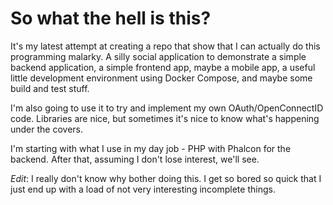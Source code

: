 # So what the hell is this?

It's my latest attempt at creating a repo that show that I can actually do this programming malarky. A silly social
application to demonstrate a simple backend application, a simple frontend app, maybe a mobile app, a useful little
development environment using Docker Compose, and maybe some build and test stuff.

I'm also going to use it to try and implement my own OAuth/OpenConnectID code. Libraries are nice, but sometimes it's
nice to know what's happening under the covers.

I'm starting with what I use in my day job - PHP with Phalcon for the backend. After that, assuming I don't lose
interest, we'll see.

*Edit*: I really don't know why bother doing this. I get so bored so quick that I just end up with a load of
not very interesting incomplete things.
